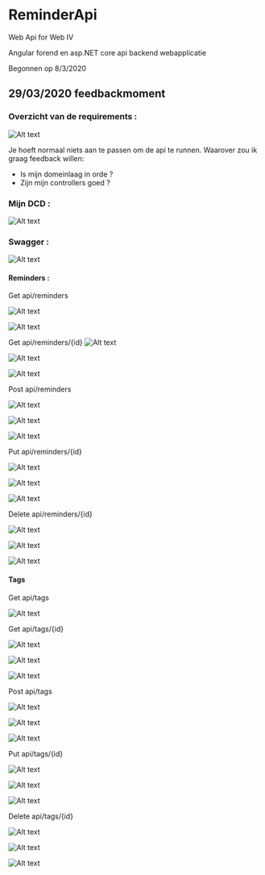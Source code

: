 # ReminderApi
Web Api for Web IV 

Angular forend en asp.NET core api backend webapplicatie

Begonnen op 8/3/2020
## 29/03/2020 feedbackmoment
### Overzicht van de requirements : 
![Alt text](screenshots/requirements_23_03_2020.PNG)

Je hoeft normaal niets aan te passen om de api te runnen.
Waarover zou ik graag feedback willen:
- Is mijn domeinlaag in orde ?
- Zijn mijn controllers goed ? 

### Mijn DCD :
![Alt text](screenshots/DCD/DCD.png)

### Swagger :
![Alt text](screenshots/Reminders/overviewSwagger_29_03_2020.PNG)

#### Reminders : 
Get api/reminders

![Alt text](screenshots/Reminders/getRemindersPar_29_03_2020.PNG)

![Alt text](screenshots/Reminders/getRemindersResponses_29_03_2020.PNG)

Get api/reminders/{id}
![Alt text](screenshots/Reminders/getRemindersIdPar_29_03_2020.PNG)

![Alt text](screenshots/Reminders/getRemindersIdRes1_29_03_2020.PNG)

![Alt text](screenshots/Reminders/getRemindersIdRes2_29_03_2020.PNG)

Post api/reminders

![Alt text](screenshots/Reminders/postRemindersPar_29_03_2020.PNG)

![Alt text](screenshots/Reminders/postRemindersRes1_29_03_2020.PNG)

![Alt text](screenshots/Reminders/postRemindersRes2_29_03_2020.PNG)

Put api/reminders/{id}

![Alt text](screenshots/Reminders/putRemindersPar_29_03_2020.PNG)

![Alt text](screenshots/Reminders/putRemindersRes1_29_03_2020.PNG)

![Alt text](screenshots/Reminders/putRemindersRes2_29_03_2020.PNG)

Delete api/reminders/{id}

![Alt text](screenshots/Reminders/delRemindersPar_29_03_2020.PNG)

![Alt text](screenshots/Reminders/delRemindersRes1_29_03_2020.PNG)

![Alt text](screenshots/Reminders/delRemindersRes2_29_03_2020.PNG)

#### Tags
Get api/tags

![Alt text](screenshots/Tags/getTag_23_09_2020.PNG)

Get api/tags/{id}

![Alt text](screenshots/Tags/getTagIdPar_23_09_2020.PNG)

![Alt text](screenshots/Tags/getTagIdRes1_23_09_2020.PNG)

![Alt text](screenshots/Tags/getTagIdRes2_23_09_2020.PNG)

Post api/tags

![Alt text](screenshots/Tags/postTagPar_23_09_2020.PNG)

![Alt text](screenshots/Tags/postTagRes1_23_09_2020.PNG)

![Alt text](screenshots/Tags/postTagRes2_23_09_2020.PNG)

Put api/tags/{id}

![Alt text](screenshots/Tags/postTagPar_23_09_2020.PNG)

![Alt text](screenshots/Tags/postTagRes1_23_09_2020.PNG)

![Alt text](screenshots/Tags/postTagRes2_23_09_2020.PNG)

Delete api/tags/{id}

![Alt text](screenshots/Tags/delTagPar_23_09_2020.PNG)

![Alt text](screenshots/Tags/delTagRes1_23_09_2020.PNG)

![Alt text](screenshots/Tags/delTagRes2_23_09_2020.PNG)


